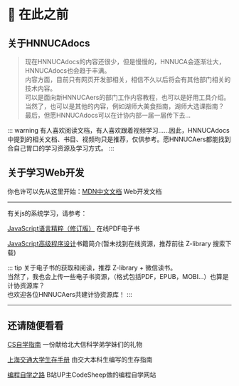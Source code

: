 # :wave: 在此之前

## 关于HNNUCAdocs
> 现在HNNUCAdocs的内容还很少，但是慢慢的，HNNUCA会逐渐壮大，HNNUCAdocs也会趋于丰满。<br>
内容方面，目前只有网页开发部相关，相信不久以后将会有其他部门相关的技术内容。<br>
可以是面向新HNNUCAers的部门工作内容教程，也可以是好用工具介绍。<br>
当然了，也可以是其他的内容，例如湖师大美食指南，湖师大选课指南？<br>
最后，但愿HNNUCAdocs可以在计协内部一届一届传下去...

::: warning
有人喜欢阅读文档，有人喜欢跟着视频学习......因此，HNNUCAdocs中提到的相关文档、书目、视频均只是推荐，仅供参考。愿HNNUCAers都能找到合自己胃口的学习资源及学习方式。
:::
## 关于学习Web开发
你也许可以先从这里开始：[MDN中文文档](https://developer.mozilla.org/zh-CN/docs/Learn/Getting_started_with_the_web) Web开发文档

---

有关js的系统学习，请参考：

[JavaScript语言精粹（修订版）](https://evanli.github.io/programming-book-2/JavaScript/JavaScript%E8%AF%AD%E8%A8%80%E7%B2%BE%E7%B2%B9%EF%BC%88%E4%BF%AE%E8%AE%A2%E7%89%88%EF%BC%89.pdf) 在线PDF电子书

[JavaScript高级程序设计](https://weread.qq.com/web/bookDetail/751326d0720befab7514782)书籍简介(暂未找到在线资源，推荐前往 Z-library 搜索下载)

::: tip
关于电子书的获取和阅读，推荐 Z-library + 微信读书。<br>
当然了，我也会上传一些电子书资源，（格式包括PDF，EPUB，MOBI...）也算是计协资源库？<br>
也欢迎各位HNNUCAers共建计协资源库！
:::


---
## 还请随便看看

[CS自学指南](https://csdiy.wiki/) 一份献给北大信科学弟学妹们的礼物
<br>

[上海交通大学生存手册](https://survivesjtu.gitbook.io/survivesjtumanual/li-zhi-pian/huan-ying-lai-dao-shang-hai-jiao-tong-da-xue) 由交大本科生编写的生存指南
<br>

[编程自学之路](https://www.r2coding.com/#/README) B站UP主CodeSheep做的编程自学网站

<div id="giscus"></div>

